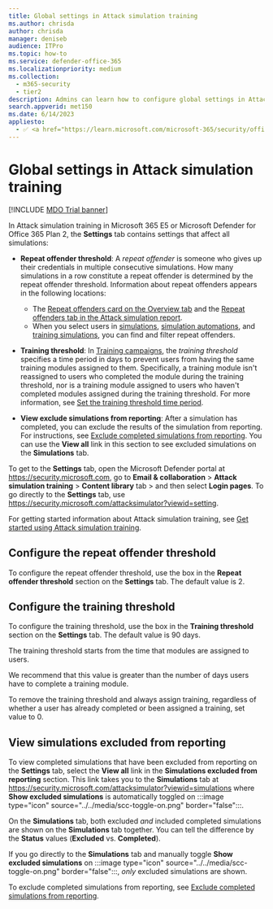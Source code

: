 ```yaml
---
title: Global settings in Attack simulation training
ms.author: chrisda
author: chrisda
manager: deniseb
audience: ITPro
ms.topic: how-to
ms.service: defender-office-365
ms.localizationpriority: medium
ms.collection: 
  - m365-security
  - tier2
description: Admins can learn how to configure global settings in Attack simulation training in Microsoft Defender for Office 365 Plan 2.
search.appverid: met150
ms.date: 6/14/2023
appliesto:
  - ✅ <a href="https://learn.microsoft.com/microsoft-365/security/office-365-security/mdo-about#defender-for-office-365-plan-1-vs-plan-2-cheat-sheet" target="_blank">Microsoft Defender for Office 365 Plan 2</a>
---
```


# Global settings in Attack simulation training

[!INCLUDE [MDO Trial banner](../includes/mdo-trial-banner.md)]

In Attack simulation training in Microsoft 365 E5 or Microsoft Defender for Office 365 Plan 2, the **Settings** tab contains settings that affect all simulations:

- **Repeat offender threshold**: A _repeat offender_ is someone who gives up their credentials in multiple consecutive simulations. How many simulations in a row constitute a repeat offender is determined by the repeat offender threshold. Information about repeat offenders appears in the following locations:
  - The [Repeat offenders card on the Overview tab](attack-simulation-training-insights.md#repeat-offenders-card) and the [Repeat offenders tab in the Attack simulation report](attack-simulation-training-insights.md#repeat-offenders-tab-for-the-attack-simulation-report).
  - When you select users in [simulations](attack-simulation-training-simulation-automations.md#target-users), [simulation automations](attack-simulation-training-simulation-automations.md#target-users), and [training simulations](attack-simulation-training-training-campaigns.md#target-users), you can find and filter repeat offenders.

- **Training threshold**: In [Training campaigns](attack-simulation-training-training-campaigns.md), the _training threshold_ specifies a time period in days to prevent users from having the same training modules assigned to them. Specifically, a training module isn't reassigned to users who completed the module during the training threshold, nor is a training module assigned to users who haven't completed modules assigned during the training threshold. For more information, see [Set the training threshold time period](attack-simulation-training-training-campaigns.md#set-the-training-threshold).

- **View exclude simulations from reporting**: After a simulation has completed, you can exclude the results of the simulation from reporting. For instructions, see [Exclude completed simulations from reporting](attack-simulation-training-simulations.md#exclude-completed-simulations-from-reporting). You can use the **View all** link in this section to see excluded simulations on the **Simulations** tab.

To get to the **Settings** tab, open the Microsoft Defender portal at <https://security.microsoft.com>, go to **Email & collaboration** \> **Attack simulation training** \> **Content library** tab \> and then select **Login pages**. To go directly to the **Settings** tab, use <https://security.microsoft.com/attacksimulator?viewid=setting>.

For getting started information about Attack simulation training, see [Get started using Attack simulation training](attack-simulation-training-get-started.md).

## Configure the repeat offender threshold

To configure the repeat offender threshold, use the box in the **Repeat offender threshold** section on the **Settings** tab. The default value is 2.

## Configure the training threshold

To configure the training threshold, use the box in the **Training threshold** section on the **Settings** tab. The default value is 90 days.

The training threshold starts from the time that modules are assigned to users.

We recommend that this value is greater than the number of days users have to complete a training module.

To remove the training threshold and always assign training, regardless of whether a user has already completed or been assigned a training, set value to 0.

## View simulations excluded from reporting

To view completed simulations that have been excluded from reporting on the **Settings** tab, select the **View all** link in the **Simulations excluded from reporting** section. This link takes you to the **Simulations** tab at <https://security.microsoft.com/attacksimulator?viewid=simulations> where **Show excluded simulations** is automatically toggled on :::image type="icon" source="../../media/scc-toggle-on.png" border="false":::.

On the **Simulations** tab, both excluded _and_ included completed simulations are shown on the **Simulations** tab together. You can tell the difference by the **Status** values (**Excluded** vs. **Completed**).

If you go directly to the **Simulations** tab and manually toggle **Show excluded simulations** on :::image type="icon" source="../../media/scc-toggle-on.png" border="false":::, _only_ excluded simulations are shown.

To exclude completed simulations from reporting, see [Exclude completed simulations from reporting](attack-simulation-training-simulations.md#exclude-completed-simulations-from-reporting).

